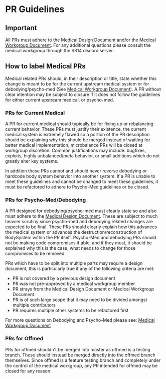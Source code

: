 # PR Guidelines

## Important

All PRs must adhere to the [Medical Design Document](../medical.md) and/or the [Medical Workgroup Document](medical-workgroup.md). For any additional questions please consult the medical workgroup through the SS14 discord server.

## How to label Medical PRs

Medical related PRs should, in their description or title, state whether this change is meant to be for the current upstream medical system or for debodying/psycho-med (See [Medical Workgroup Document](medical-workgroup.md)). A PR without clear intention may be subject to closure if it does not follow the guidelines for either current upstream medical, or psycho-med. 

### PRs for Current Medical
A PR for current medical should typically be for fixing up or rebalancing current behavior. These PRs must justify their existence, the current medical system is extremely flawed so a portion of the PR description should be explaining why this should be merged instead of waiting for better medical implementation, microbalance PRs will be closed at workgroup discretion. Common justifications may include: bugfixes, exploits, highly unbalanced/meta behavior, or small additions which do not greatly alter key systems. 

In addition these PRs cannot and should never reverse debodying or hardcode body system behavior into another system. If a PR is unable to meet these guidelines and cannot be changed to meet these guidelines, it must be refactored to adhere to Psycho-Med guidelines or be closed. 

### PRs for Psycho-Med/Debodying
A PR designed for debodying/psycho-med must clearly state so and also must adhere to the [Medical Design Document](medical-workgroup.md). These are subject to much heavier scrutiny since psycho-med and debodying related changes are expected to be final. These PRs should clearly explain how this advances the medical system or advances the destruction/reconstruction of BodySystem within the PR itself. Psycho-Med and debodying PRs should not be making code compromises if able, and if they must, it should be explained why this is the case, what needs to change for those compromises to be removed. 

PRs which have to be split into multiple parts may require a design document, this is particularly true if any of the following criteria are met:
- PR is not covered by a previous design document
- PR was not pre-approved by a medical workgroup member
- PR strays from the Medical Design Document or Medical Workgroup Document
- PR is of such large scope that it may need to be divided amongst multiple contributors
- PR requires multiple other systems to be refactored first

For more questions on Debodying and Psycho-Med please see: [Medical Workgroup Document](medical-workgroup.md)

### PRs for Offmed
PRs for offmed shouldn't be merged into master as offmed is a testing branch. These should instead be merged directly into the offmed branch themselves. Since offmed is a feature testing branch and completely under the control of the medical workgroup, any PR intended for offmed may be closed for any reason.
